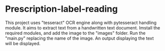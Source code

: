 # Prescription-label-reading

This project uses "tesseract" OCR engine along with pytesseract handling module.
It aims to extract text from a handwritten text document.
Imstall the required modules, and add the image to the "images" folder.
Run the "main.py" replacing the name of the image.
An output displaying the text will be displayed.
